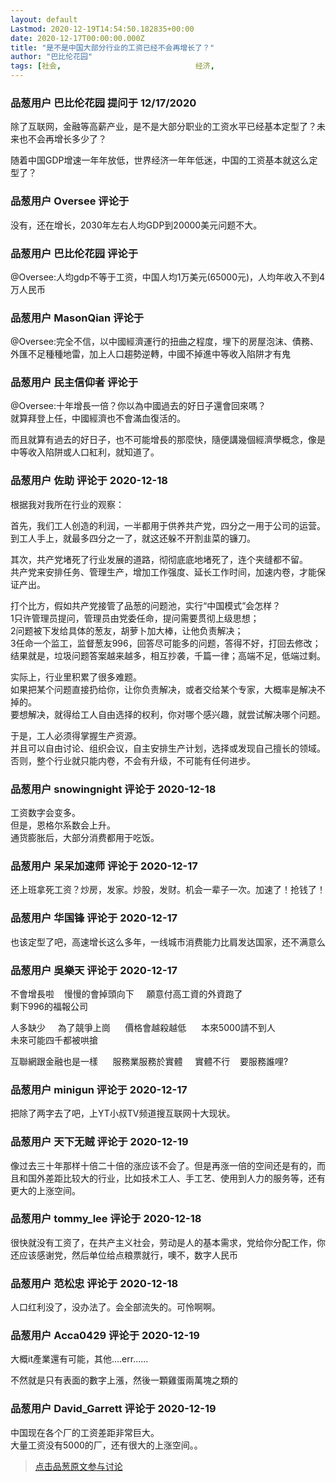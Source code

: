 ```yaml
---
layout: default
Lastmod: 2020-12-19T14:54:50.182835+00:00
date: 2020-12-17T00:00:00.000Z
title: "是不是中国大部分行业的工资已经不会再增长了？"
author: "巴比伦花园"
tags: [社会,								经济,								美国,								中国,								工作,								工资]
---
```



### 品葱用户 **巴比伦花园** 提问于 12/17/2020
    
除了互联网，金融等高薪产业，是不是大部分职业的工资水平已经基本定型了？未来也不会再增长多少了？  
  
随着中国GDP增速一年年放低，世界经济一年年低迷，中国的工资基本就这么定型了？
    
                

### 品葱用户 **Oversee** 评论于 
        
没有，还在增长，2030年左右人均GDP到20000美元问题不大。
        
                

### 品葱用户 **巴比伦花园** 评论于 
        
@Oversee:人均gdp不等于工资，中国人均1万美元(65000元)，人均年收入不到4万人民币
        
                

### 品葱用户 **MasonQian** 评论于 
        
@Oversee:完全不信，以中國經濟運行的扭曲之程度，埋下的房屋泡沫、債務、外匯不足種種地雷，加上人口趨勢逆轉，中國不掉進中等收入陷阱才有鬼
        
                

### 品葱用户 **民主信仰者** 评论于 
        
@Oversee:十年增長一倍？你以為中國過去的好日子還會回來嗎？  
就算拜登上任，中國經濟也不會滿血復活的。  
  
而且就算有過去的好日子，也不可能增長的那麼快，隨便講幾個經濟學概念，像是中等收入陷阱或人口紅利，就知道了。
        
                

### 品葱用户 **佐助** 评论于 2020-12-18
        
根据我对我所在行业的观察：  
  
首先，我们工人创造的利润，一半都用于供养共产党，四分之一用于公司的运营。  
到工人手上，就最多四分之一了，就这还躲不开割韭菜的镰刀。  
  
其次，共产党堵死了行业发展的道路，彻彻底底地堵死了，连个夹缝都不留。  
共产党来安排任务、管理生产，增加工作强度、延长工作时间，加速内卷，才能保证产出。  
  
打个比方，假如共产党接管了品葱的问题池，实行“中国模式”会怎样？  
1只许管理员提问，管理员由党委任命，提问需要贯彻上级思想；  
2问题被下发给具体的葱友，胡萝卜加大棒，让他负责解决；  
3任命一个监工，监督葱友996，回答尽可能多的问题，答得不好，打回去修改；  
结果就是，垃圾问题答案越来越多，相互抄袭，千篇一律；高端不足，低端过剩。  
  
实际上，行业里积累了很多难题。  
如果把某个问题直接扔给你，让你负责解决，或者交给某个专家，大概率是解决不掉的。  
要想解决，就得给工人自由选择的权利，你对哪个感兴趣，就尝试解决哪个问题。  
  
于是，工人必须得掌握生产资源。  
并且可以自由讨论、组织会议，自主安排生产计划，选择或发现自己擅长的领域。  
否则，整个行业就只能内卷，不会有升级，不可能有任何进步。
        
                

### 品葱用户 **snowingnight** 评论于 2020-12-18
        
工资数字会变多。  
但是，恩格尔系数会上升。  
通货膨胀后，大部分消费都用于吃饭。
        
                

### 品葱用户 **呆呆加速师** 评论于 2020-12-17
        
还上班拿死工资？炒房，发家。炒股，发财。机会一辈子一次。加速了！抢钱了！
        
                

### 品葱用户 **华国锋** 评论于 2020-12-17
        
也该定型了吧，高速增长这么多年，一线城市消费能力比肩发达国家，还不满意么
        
                

### 品葱用户 **吳樂天** 评论于 2020-12-17
        
不會增長啦    慢慢的會掉頭向下     願意付高工資的外資跑了  
剩下996的福報公司        
  
人多缺少     為了競爭上崗      價格會越殺越低      本來5000請不到人  
未來可能四千都被哄搶  
  
互聯網跟金融也是一樣      服務業服務於實體     實體不行    要服務誰哩?
        
                

### 品葱用户 **minigun** 评论于 2020-12-17
        
把除了两字去了吧，上YT小叔TV频道搜互联网十大现状。
        
                

### 品葱用户 **天下无贼** 评论于 2020-12-19
        
像过去三十年那样十倍二十倍的涨应该不会了。但是再涨一倍的空间还是有的，而且和国外差距比较大的行业，比如技术工人、手工艺、使用到人力的服务等，还有更大的上涨空间。
        
                

### 品葱用户 **tommy_lee** 评论于 2020-12-18
        
很快就没有工资了，在共产主义社会，劳动是人的基本需求，党给你分配工作，你还应该感谢党，然后单位给点粮票就行，噢不，数字人民币
        
                

### 品葱用户 **范松忠** 评论于 2020-12-18
        
人口红利没了，没办法了。会全部流失的。可怜啊啊。
        
                

### 品葱用户 **Acca0429** 评论于 2020-12-19
        
大概it產業還有可能，其他....err......  
  
不然就是只有表面的數字上漲，然後一顆雞蛋兩萬塊之類的
        
                

### 品葱用户 **David_Garrett** 评论于 2020-12-19
        
中国现在各个厂的工资差距非常巨大。  
大量工资没有5000的厂，还有很大的上涨空间。。
        
                





> [点击品葱原文参与讨论](https://pincong.rocks/question/34700)

